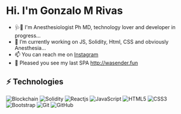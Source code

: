 # Hi. I'm Gonzalo M Rivas

- 🩺💉 I'm Anesthesiologist Ph MD, technology lover and developer in progress...
- 🔭 I’m currently working on JS, Solidity, Html, CSS and obviously Anesthesia...
- 📫 You can reach me on [Instagram](https://instagram.com/gonrivas)
- 📱 Pleased you see my last SPA http://wasender.fun

## ⚡ Technologies

![Blockchain](https://img.shields.io/badge/Blockchain-blue?style=flat-square&logo=ethereum)
![Solidity](https://img.shields.io/badge/Solidity-black?style=flat-square&logo=solidity)
![Reactjs](https://img.shields.io/badge/-React.js-black?style=flat-square&logo=react)
![JavaScript](https://img.shields.io/badge/-JavaScript-black?style=flat-square&logo=javascript)
![HTML5](https://img.shields.io/badge/-HTML5-E34F26?style=flat-square&logo=html5&logoColor=white)
![CSS3](https://img.shields.io/badge/-CSS3-1572B6?style=flat-square&logo=css3)
![Bootstrap](https://img.shields.io/badge/-Bootstrap-563D7C?style=flat-square&logo=bootstrap)
![Git](https://img.shields.io/badge/-Git-black?style=flat-square&logo=git)
![GitHub](https://img.shields.io/badge/-GitHub-181717?style=flat-square&logo=github)


